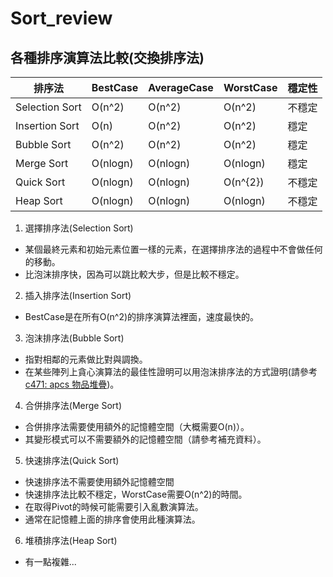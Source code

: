 # Sort_review

## 各種排序演算法比較(交換排序法)

| 排序法 | BestCase | AverageCase | WorstCase | 穩定性 |
| -------- | -------- | -------- | -------- | -------- |
| Selection Sort     | O(n^2)     | O(n^2)     | O(n^2) | 不穩定
| Insertion Sort     | O(n)     | O(n^2)     | O(n^2) | 穩定
| Bubble Sort     | O(n^2)     | O(n^2)     | O(n^2) | 穩定
| Merge Sort     | O(nlogn)     | O(nlogn)     | O(nlogn) | 穩定 
| Quick Sort     | O(nlogn)     | O(nlogn)     | O(n^{2}) | 不穩定
| Heap Sort     | O(nlogn)     | O(nlogn)     | O(nlogn) | 不穩定

1. 選擇排序法(Selection Sort)

* 某個最終元素和初始元素位置一樣的元素，在選擇排序法的過程中不會做任何的移動。
* 比泡沫排序快，因為可以跳比較大步，但是比較不穩定。

2. 插入排序法(Insertion Sort)

* BestCase是在所有O(n^2)的排序演算法裡面，速度最快的。

3. 泡沫排序法(Bubble Sort)

* 指對相鄰的元素做比對與調換。
* 在某些陣列上貪心演算法的最佳性證明可以用泡沫排序法的方式證明(請參考[c471: apcs 物品堆疊](https://zerojudge.tw/ShowProblem?problemid=c471))。

4. 合併排序法(Merge Sort)

* 合併排序法需要使用額外的記憶體空間（大概需要O(n)）。
* 其變形模式可以不需要額外的記憶體空間（請參考補充資料）。

5. 快速排序法(Quick Sort)

* 快速排序法不需要使用額外記憶體空間
* 快速排序法比較不穩定，WorstCase需要O(n^2)的時間。
* 在取得Pivot的時候可能需要引入亂數演算法。
* 通常在記憶體上面的排序會使用此種演算法。

6. 堆積排序法(Heap Sort)

* 有一點複雜...

